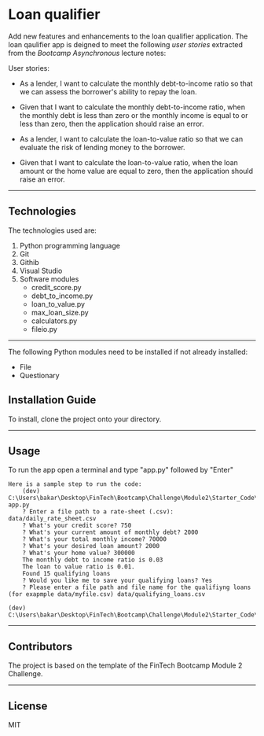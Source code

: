# Loan qualifier 

Add new features and enhancements to the loan qualifier application. The loan qaulifier app is deigned to meet the following *user stories* extracted from the *Bootcamp Asynchronous* lecture notes:

User stories:
- As a lender, I want to calculate the monthly debt-to-income ratio so that we can assess the borrower's ability to repay the loan.

- Given that I want to calculate the monthly debt-to-income ratio, when the monthly debt is less than zero or the monthly income is equal to or less than zero, then the application should raise an error.

- As a lender, I want to calculate the loan-to-value ratio so that we can evaluate the risk of lending money to the borrower.

- Given that I want to calculate the loan-to-value ratio, when the loan amount or the home value are equal to zero, then the application should raise an error.

---

## Technologies

The technologies used are:
1. Python programming language
2. Git
3. Githib
4. Visual Studio
5. Software modules
    - credit_score.py
    - debt_to_income.py
    - loan_to_value.py
    - max_loan_size.py
    - calculators.py
    - fileio.py
---
The following Python modules need to be  installed if not already installed:
- File
- Questionary

## Installation Guide

To install, clone the project onto your directory.

---

## Usage

To run the app open a terminal and type "app.py" followed by "Enter"
```
Here is a sample step to run the code:
    (dev) C:\Users\bakar\Desktop\FinTech\Bootcamp\Challenge\Module2\Starter_Code\loan_qualifier_app>python  app.py
    ? Enter a file path to a rate-sheet (.csv): data/daily_rate_sheet.csv
    ? What's your credit score? 750
    ? What's your current amount of monthly debt? 2000
    ? What's your total monthly income? 70000
    ? What's your desired loan amount? 2000
    ? What's your home value? 300000
    The monthly debt to income ratio is 0.03
    The loan to value ratio is 0.01.
    Found 15 qualifying loans
    ? Would you like me to save your qualifying loans? Yes
    ? Please enter a file path and file name for the qualifiyng loans (for exapmple data/myfile.csv) data/qualifying_loans.csv

(dev) C:\Users\bakar\Desktop\FinTech\Bootcamp\Challenge\Module2\Starter_Code\loan_qualifier_app>
```

---

## Contributors

The project is based on the template of the FinTech Bootcamp Module 2 Challenge.

---

## License

MIT
